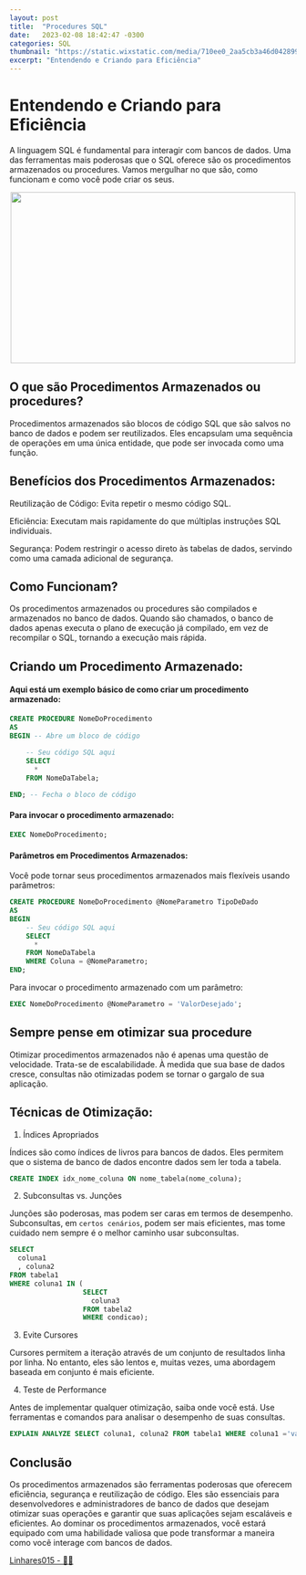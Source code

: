 ```yaml
---
layout: post
title:  "Procedures SQL"
date:   2023-02-08 18:42:47 -0300
categories: SQL
thumbnail: "https://static.wixstatic.com/media/710ee0_2aa5cb3a46d042899977bab47bacfc10~mv2.jpg/v1/fill/w_1524,h_1016,al_c,q_90/710ee0_2aa5cb3a46d042899977bab47bacfc10~mv2.webp"
excerpt: "Entendendo e Criando para Eficiência"
---
```


# Entendendo e Criando para Eficiência

A linguagem SQL é fundamental para interagir com bancos de dados. Uma das ferramentas mais poderosas que o SQL oferece são os procedimentos armazenados ou procedures. Vamos mergulhar no que são, como funcionam e como você pode criar os seus.

<p align="center">
  <img src="https://static.wixstatic.com/media/710ee0_2aa5cb3a46d042899977bab47bacfc10~mv2.jpg/v1/fill/w_1524,h_1016,al_c,q_90/710ee0_2aa5cb3a46d042899977bab47bacfc10~mv2.webp" width="500" height="300">
</p>

## O que são Procedimentos Armazenados ou procedures?

Procedimentos armazenados são blocos de código SQL que são salvos no banco de dados e podem ser reutilizados. Eles encapsulam uma sequência de operações em uma única entidade, que pode ser invocada como uma função.

## Benefícios dos Procedimentos Armazenados:

Reutilização de Código: Evita repetir o mesmo código SQL.
    
Eficiência: Executam mais rapidamente do que múltiplas instruções SQL individuais.
    
Segurança: Podem restringir o acesso direto às tabelas de dados, servindo como uma camada adicional de segurança.

## Como Funcionam?

Os procedimentos armazenados ou procedures são compilados e armazenados no banco de dados. Quando são chamados, o banco de dados apenas executa o plano de execução já compilado, em vez de recompilar o SQL, tornando a execução mais rápida.

## Criando um Procedimento Armazenado:

#### Aqui está um exemplo básico de como criar um procedimento armazenado:

```sql
CREATE PROCEDURE NomeDoProcedimento
AS
BEGIN -- Abre um bloco de código
    
    -- Seu código SQL aqui
    SELECT 
      * 
    FROM NomeDaTabela;

END; -- Fecha o bloco de código
```

#### Para invocar o procedimento armazenado:

```sql
EXEC NomeDoProcedimento;
```

#### Parâmetros em Procedimentos Armazenados:

Você pode tornar seus procedimentos armazenados mais flexíveis usando parâmetros:

```sql
CREATE PROCEDURE NomeDoProcedimento @NomeParametro TipoDeDado
AS
BEGIN
    -- Seu código SQL aqui
    SELECT 
      * 
    FROM NomeDaTabela 
    WHERE Coluna = @NomeParametro;
END;
```

Para invocar o procedimento armazenado com um parâmetro:

```sql
EXEC NomeDoProcedimento @NomeParametro = 'ValorDesejado';
```

## Sempre pense em otimizar sua procedure

Otimizar procedimentos armazenados não é apenas uma questão de velocidade. Trata-se de escalabilidade. À medida que sua base de dados cresce, consultas não otimizadas podem se tornar o gargalo de sua aplicação.

## Técnicas de Otimização:

1. Índices Apropriados

Índices são como índices de livros para bancos de dados. Eles permitem que o sistema de banco de dados encontre dados sem ler toda a tabela.

```sql
CREATE INDEX idx_nome_coluna ON nome_tabela(nome_coluna);
```

2. Subconsultas vs. Junções

Junções são poderosas, mas podem ser caras em termos de desempenho. Subconsultas, em `certos cenários`, podem ser mais eficientes, mas tome cuidado nem sempre é o melhor caminho usar subconsultas.

```sql
SELECT 
  coluna1
  , coluna2 
FROM tabela1 
WHERE coluna1 IN (
                  SELECT 
                    coluna3 
                  FROM tabela2 
                  WHERE condicao);
```

3. Evite Cursores

Cursores permitem a iteração através de um conjunto de resultados linha por linha. No entanto, eles são lentos e, muitas vezes, uma abordagem baseada em conjunto é mais eficiente.

4. Teste de Performance

Antes de implementar qualquer otimização, saiba onde você está. Use ferramentas e comandos para analisar o desempenho de suas consultas.

```sql
EXPLAIN ANALYZE SELECT coluna1, coluna2 FROM tabela1 WHERE coluna1 ='valor';
```

## Conclusão

Os procedimentos armazenados são ferramentas poderosas que oferecem eficiência, segurança e reutilização de código. Eles são essenciais para desenvolvedores e administradores de banco de dados que desejam otimizar suas operações e garantir que suas aplicações sejam escaláveis e eficientes. Ao dominar os procedimentos armazenados, você estará equipado com uma habilidade valiosa que pode transformar a maneira como você interage com bancos de dados.

[Linhares015 - 🧙‍♂️](https://github.com/Linhares015)